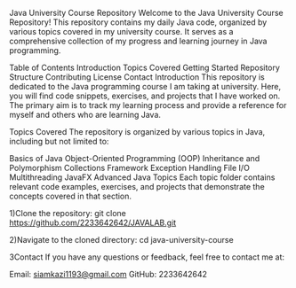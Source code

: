 Java University Course Repository
Welcome to the Java University Course Repository! This repository contains my daily Java code, organized by various topics covered in my university course. It serves as a comprehensive collection of my progress and learning journey in Java programming.

Table of Contents
Introduction
Topics Covered
Getting Started
Repository Structure
Contributing
License
Contact
Introduction
This repository is dedicated to the Java programming course I am taking at university. Here, you will find code snippets, exercises, and projects that I have worked on. The primary aim is to track my learning process and provide a reference for myself and others who are learning Java.

Topics Covered
The repository is organized by various topics in Java, including but not limited to:

Basics of Java
Object-Oriented Programming (OOP)
Inheritance and Polymorphism
Collections Framework
Exception Handling
File I/O
Multithreading
JavaFX
Advanced Java Topics
Each topic folder contains relevant code examples, exercises, and projects that demonstrate the concepts covered in that section.

1)Clone the repository:
git clone https://github.com/2233642642/JAVALAB.git


2)Navigate to the cloned directory:
cd java-university-course

3Contact
If you have any questions or feedback, feel free to contact me at:

Email: siamkazi1193@gmail.com
GitHub: 2233642642
